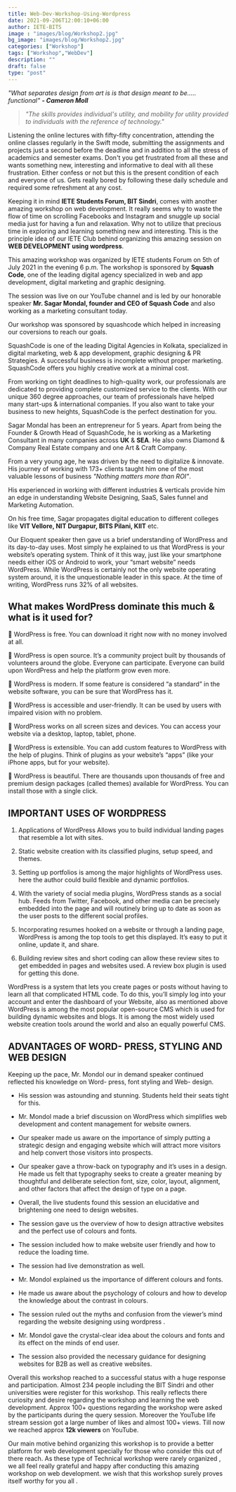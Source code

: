 ```yaml
---
title: Web-Dev-Workshop-Using-Wordpress
date: 2021-09-206T12:00:10+06:00
author: IETE-BITS
image : "images/blog/Workshop2.jpg"
bg_image: "images/blog/Workshop2.jpg"
categories: ["Workshop"]
tags: ["Workshop","WebDev"]
description: ""
draft: false
type: "post"
---
```


_"What separates design from art  is is that design meant to be.....  functional"  **- Cameron Moll**_

> _"The skills provides individual's utility, and mobility for utility provided to individuals with the reference of technology."_

Listening the online lectures with fifty-fifty concentration, attending the online classes regularly in the Swift mode, submitting the assignments and projects just a second before the deadline and in addition to all the stress of academics and semester exams. Don't you get frustrated from all these and wants something new, interesting and informative to deal with all these frustration.
 Either confess or not but this is the present condition of each and everyone of us. Gets really bored by following these daily schedule  and required some refreshment at any cost.

Keeping it in mind **IETE Students Forum, BIT Sindri**, comes with another amazing workshop on web development. It really seems why to waste the flow of time on scrolling Facebooks and Instagram and snuggle up social media just for having a fun and relaxation. Why not to utilize that precious time in exploring and learning something new and  interesting. This is the principle idea of our IETE Club behind organizing this amazing session on **WEB DEVELOPMENT using wordpress**.

This amazing workshop was organized by IETE students Forum on 5th of July 2021 in the evening 6 p.m. The workshop is sponsored by **Squash Code**, one of the leading digital agency specialized in web and app development, digital marketing and graphic designing.

The session was live on our YouTube channel and is led by our honorable speaker **Mr. Sagar Mondal, founder and CEO of Squash Code** and also working as a marketing consultant today.

Our workshop was sponsored by squashcode which helped in increasing our coversions to reach our goals.

SquashCode is one of the leading Digital Agencies in Kolkata, specialized in digital marketing, web & app development, graphic designing & PR Strategies. A successful business is incomplete without proper marketing. SquashCode  offers you highly creative work at a minimal cost.

From working on tight deadlines to high-quality work, our professionals are dedicated to providing complete customized service to the clients. With our unique 360 degree approaches, our team of professionals have helped many start-ups & international companies. If you also want to take your business to new heights, SquashCode is the perfect destination for you.

Sagar Mondal has been an entrepreneur for 5 years. Apart from being the Founder & Growth Head of SquashCode, he is working as a Marketing Consultant in many companies across **UK** & **SEA**. He also owns Diamond & Company Real Estate company and one Art & Craft Company.

From a very young age, he was driven by the need to digitalize & innovate. His journey of working with 173+ clients taught him one of the most valuable lessons of business _"Nothing matters more than ROI"_. 

His experienced in working with different industries & verticals provide him an edge in understanding Website Designing, SaaS, Sales funnel and Marketing Automation.

On his free time, Sagar propagates digital education to different colleges like **VIT Vellore, NIT Durgapur, BITS Pilani, KIIT** etc.

Our Eloquent speaker then gave us a brief understanding of  WordPress and its day-to-day uses. Most simply he explained to us that WordPress is your website’s operating system. Think of it this way, just like your smartphone needs either iOS or Android to work, your “smart website” needs WordPress. While WordPress is certainly not the only website operating system around, it is the unquestionable leader in this space. At the time of writing, WordPress runs 32% of all websites.


## **What makes WordPress dominate this much & what is it used for?**

💸 WordPress is free. You can download it right now with no money involved at all.

👋 WordPress is open source. It’s a community project built by thousands of volunteers around the globe. Everyone can participate. Everyone can build upon WordPress and help the platform grow even more.

🤩 WordPress is modern. If some feature is considered “a standard” in the website software, you can be sure that WordPress has it.

👐 WordPress is accessible and user-friendly. It can be used by users with impaired vision with no problem.

📱 WordPress works on all screen sizes and devices. You can access your website via a desktop, laptop, tablet, phone.

🔌 WordPress is extensible. You can add custom features to WordPress with the help of plugins. Think of plugins as your website’s “apps” (like your iPhone apps, but for your website).

🎨 WordPress is beautiful. There are thousands upon thousands of free and premium design packages (called themes) available for WordPress. You can install those with a single click.
 

## **IMPORTANT USES OF WORDPRESS**

1.    Applications of WordPress Allows you to build individual landing pages that resemble a lot with sites.

2.    Static website creation with its classified plugins, setup speed, and themes.

3.    Setting up portfolios is among the major highlights of WordPress uses. here the author could build flexible and dynamic portfolios.

4.    With the variety of social media plugins, WordPress stands as a social hub. Feeds from Twitter, Facebook, and other media can be precisely embedded into the page and will routinely bring up to date as soon as the user posts to the different social profiles.

5.    Incorporating resumes hooked on a website or through a landing page, WordPress is among the top tools to get this displayed. It’s easy to put it online, update it, and share.

6.    Building review sites and short coding can allow these review sites to get embedded in pages and websites used. A review box plugin is used for getting this done.

WordPress is a system that lets you create pages or posts without having to learn all that complicated HTML code. To do this, you’ll simply log into your account and enter the dashboard of your Website, also as mentioned above WordPress is among the most popular open-source CMS which is used for building dynamic websites and blogs. It is among the most widely used website creation tools around the world and also an equally powerful CMS.

## **ADVANTAGES OF WORD- PRESS, STYLING AND WEB DESIGN**

Keeping up the pace, Mr. Mondol our in demand speaker continued reflected his knowledge on Word- press, font styling and Web- design.
-	His session was astounding and stunning. Students held their seats tight for this.

-	Mr. Mondol made a brief discussion on WordPress which simplifies web development and content management for website owners.

-	Our speaker made us aware on the importance of  simply putting  a strategic design and engaging website which will attract more visitors and help convert those visitors into prospects.

-	Our speaker gave a throw-back on typography and it’s uses in a design. He made us felt that typography seeks to create a greater meaning by thoughtful and deliberate selection font, size, color, layout, alignment, and other factors that affect the design of type on a page. 

-	Overall, the live students found this session an elucidative and brightening one need to design websites.

-	The session gave us the overview of how to design attractive websites and the perfect use of colours and fonts.

-	The session included how to make website user friendly and how to reduce the loading time.

-	The session had live demonstration as well.
-	Mr. Mondol explained us the importance of different colours and fonts.

-	He made us aware about the psychology of colours and how to develop the knowledge about the contrast in colours.

-	The session ruled out the myths and confusion from the viewer’s mind regarding the website designing using wordpress .

-	Mr. Mondol gave the crystal-clear idea about the colours and fonts and its effect on the minds of end user.

-	The session also provided the necessary guidance for designing websites for B2B as well as creative websites.



Overall this workshop reached to a successful status with a huge response and participation. Almost 234 people including the BIT Sindri and other universities were register for this workshop. This really reflects there curiosity and desire regarding the workshop and learning the web development. Approx 100+  questions regarding the workshop were asked by the participants during the query session. Moreover the YouTube life stream session got a large number of likes and almost 100+ views. Till now we reached approx **12k viewers** on YouTube.

Our main motive behind organizing this workshop is to provide a better platform for web development specially for those who consider this out of there reach.
As these type of Technical workshop were rarely organized , we all  feel really grateful and happy after conducting this amazing workshop on web development. we wish that this workshop  surely proves itself worthy for you all .
